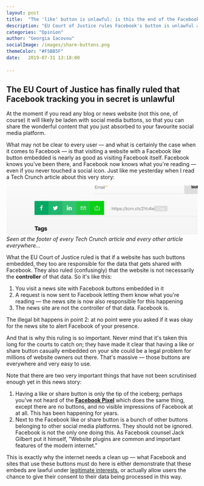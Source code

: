 ```yaml
---
layout: post
title:  "The 'like' button is unlawful: is this the end of the Facebook Pixel?"
description: "EU Court of Justice rules Facebook's button is unlawful as it tracks users without consent. Implication for Facebook Pixel"
categories: "Opinion"
author: "Georgia Iacovou"
socialImage: /images/share-buttons.png
themeColor: "#F5BB5F"
date:   2019-07-31 13:18:00

---
```

## The EU Court of Justice has finally ruled that Facebook tracking you in secret is unlawful

At the moment if you read any blog or news website (not this one, of course) it will likely be laden with social media buttons, so that you can share the wonderful content that you just absorbed to your favourite social media platform.

What may not be clear to every user — and what is certainly the case when it comes to Facebook — is that visiting a website with a Facebook like button embedded is nearly as good as visiting Facebook itself. Facebook knows you've been there, and Facebook now knows what you're reading — even if you never touched a social icon. Just like me yesterday when I read a Tech Crunch article about this very story:

![Facebook Share buttons at footer of Tech Crunch](/images/share-buttons.png)
*Seen at the footer of every Tech Crunch article and every other article everywhere...*

What the EU Court of Justice ruled is that if a website has such buttons embedded, they too are responsible for the data that gets shared with Facebook. They also ruled (confusingly) that the website is not necessarily the **controller** of that data. So it's like this:

1. You visit a news site with Facebook buttons embedded in it
2. A request is now sent to Facebook letting them know what you're reading — the news site is now also responsible for this happening
3. The news site are not the controller of that data. Facebook is.

The illegal bit happens in point 2: at no point were you asked if it was okay for the news site to alert Facebook of your presence. 

And that is why this ruling is so important. Never mind that it's taken this long for the courts to catch on; they have made it clear that having a like or share button casually embedded on your site could be a legal problem for millions of website owners out there. That's massive — those buttons are everywhere and very easy to use.

Note that there are two very important things that have not been scrutinised enough yet in this news story:

1. Having a like or share button is only the tip of the iceberg; perhaps you've not heard of the **[Facebook Pixel](https://metomic.io/blog/main/2019/04/05/the-most-devastating-pixel-on-the-internet.html)** which does the same thing, except there are no buttons, and no visible impressions of Facebook at at all. This has been happening for years.
2. Next to the Facebook like or share button is a bunch of other buttons belonging to other social media platforms. They should not be ignored. Facebook is not the only one doing this. As Facebook counsel Jack Gilbert put it himself, "Website plugins are common and important features of the modern internet."

This is exactly why the internet needs a clean up — what Facebook and sites that use these buttons must do here is either demonstrate that these embeds are lawful under [legitimate interests](https://ico.org.uk/for-organisations/guide-to-data-protection/guide-to-the-general-data-protection-regulation-gdpr/legitimate-interests/when-can-we-rely-on-legitimate-interests/), or actually allow users the chance to give their consent to their data being processed in this way.